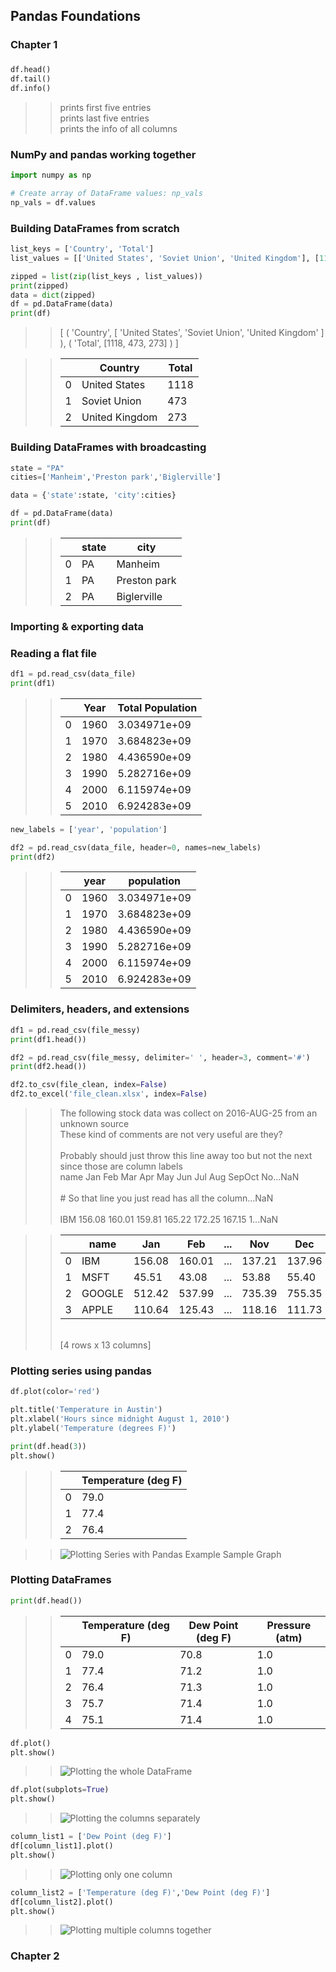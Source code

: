 ## Pandas Foundations

### Chapter 1

###

```python
df.head()
df.tail()
df.info()
```
>>prints first five entries <br> prints last five entries <br> prints the info of all columns

### NumPy and pandas working together

```python
import numpy as np

# Create array of DataFrame values: np_vals
np_vals = df.values
```

### Building DataFrames from scratch

```python
list_keys = ['Country', 'Total']
list_values = [['United States', 'Soviet Union', 'United Kingdom'], [1118, 473, 273]]

zipped = list(zip(list_keys , list_values))
print(zipped)
data = dict(zipped)
df = pd.DataFrame(data)
print(df)
```
>>[ ( 'Country', [ 'United States', 'Soviet Union', 'United Kingdom' ] ), ( 'Total', [1118, 473, 273] ) ] <br>

>>| |         Country|  Total|
>>|---|---|---|
>>|0|   United States|   1118|
>>|1|    Soviet Union|    473|
>>|2|  United Kingdom|    273|

### Building DataFrames with broadcasting
```python
state = "PA"
cities=['Manheim','Preston park','Biglerville']

data = {'state':state, 'city':cities}

df = pd.DataFrame(data)
print(df)
```
>>| |  state|             city|
>>|---|---|---|
>>|0|     PA|          Manheim|
>>|1|     PA|     Preston park|
>>|2|     PA|      Biglerville|

### Importing & exporting data

### Reading a flat file

```python
df1 = pd.read_csv(data_file)
print(df1)
```
>>| |  Year|  Total Population|
>>|---|---|---|
>>|0|  1960|      3.034971e+09|
>>|1|  1970|      3.684823e+09|
>>|2|  1980|      4.436590e+09|
>>|3|  1990|      5.282716e+09|
>>|4|  2000|      6.115974e+09|
>>|5|  2010|      6.924283e+09|

```python
new_labels = ['year', 'population']

df2 = pd.read_csv(data_file, header=0, names=new_labels)
print(df2)
```
>>| |  year|    population|
>>|---|---|---|
>>|0|  1960|  3.034971e+09|
>>|1|  1970|  3.684823e+09|
>>|2|  1980|  4.436590e+09|
>>|3|  1990|  5.282716e+09|
>>|4|  2000|  6.115974e+09|
>>|5|  2010|  6.924283e+09|

### Delimiters, headers, and extensions

```python
df1 = pd.read_csv(file_messy)
print(df1.head())

df2 = pd.read_csv(file_messy, delimiter=' ', header=3, comment='#')
print(df2.head())

df2.to_csv(file_clean, index=False)
df2.to_excel('file_clean.xlsx', index=False)
```
>> The following stock data was collect on 2016-AUG-25 from an unknown source <br>
>>These kind of comments are not very useful are they? <br>                        
>>Probably should just throw this line away too but not the next since those are column labels <br> 
>>name Jan Feb Mar Apr May Jun Jul Aug SepOct No...NaN <br>                        
>>\# So that line you just read has all the column...NaN <br>                        
>>IBM 156.08 160.01 159.81 165.22 172.25 167.15 1...NaN <br>  

>>| |    name|     Jan|     Feb|  ...|     Nov|     Dec|
>>|---|---|---|---|---|---|---|
>>|0|     IBM|  156.08|  160.01|  ...|  137.21|  137.96|
>>|1|    MSFT|   45.51|   43.08|  ...|   53.88|   55.40|
>>|2|  GOOGLE|  512.42|  537.99|  ...|  735.39|  755.35|
>>|3|   APPLE|  110.64|  125.43|  ...|  118.16|  111.73|
>> <br>
>>[4 rows x 13 columns]

### Plotting series using pandas
```python
df.plot(color='red')

plt.title('Temperature in Austin')
plt.xlabel('Hours since midnight August 1, 2010')
plt.ylabel('Temperature (degrees F)')

print(df.head(3))
plt.show()
```
>>| |    Temperature (deg F)|
>>|---|---|
>>|0|                   79.0|
>>|1|                   77.4|
>>|2|                   76.4|

>>![Plotting Series with Pandas Example Sample Graph](/img/plotting-series-using-pandas-example.png)

### Plotting DataFrames

```python
print(df.head())
```
>>| |  Temperature (deg F)|  Dew Point (deg F)|  Pressure (atm)|
>>|---|---|---|---|
>>|0|                 79.0|               70.8|             1.0|
>>|1|                 77.4|               71.2|             1.0|
>>|2|                 76.4|               71.3|             1.0|
>>|3|                 75.7|               71.4|             1.0|
>>|4|                 75.1|               71.4|             1.0|

```python
df.plot()
plt.show()
```
>>![Plotting the whole DataFrame](/img/plotting-dataframes-1.png)

```python
df.plot(subplots=True)
plt.show()
```
>>![Plotting the columns separately](/img/plotting-dataframes-2.png)

```python
column_list1 = ['Dew Point (deg F)']
df[column_list1].plot()
plt.show()
```
>>![Plotting only one column](/img/plotting-dataframes-3.png)

```python
column_list2 = ['Temperature (deg F)','Dew Point (deg F)']
df[column_list2].plot()
plt.show()
```
>>![Plotting multiple columns together](/img/plotting-dataframes-4.png)

### Chapter 2

```python

```

```python

```

```python

```

```python

```

```python

```

```python

```

```python

```

```python

```

```python

```

```python

```
